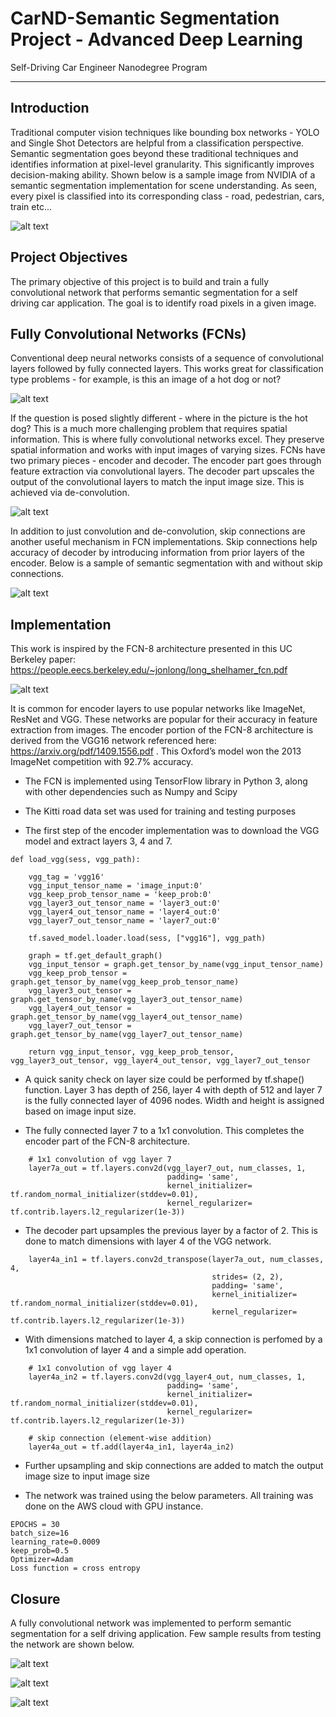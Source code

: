 # CarND-Semantic Segmentation Project - Advanced Deep Learning
Self-Driving Car Engineer Nanodegree Program

---

[//]: # (Image References)
[image1]: ./Images/SceneUnderstandingSample.png
[image2]: ./Images/WhyFCNs.png
[image3]: ./Images/FCN.png
[image4]: ./Images/Skip.png
[image5]: ./Images/FCN8.PNG
[image6]: ./Images/um_000000.png
[image7]: ./Images/umm_000072.png
[image8]: ./Images/uu_000099.png

## Introduction

Traditional computer vision techniques like bounding box networks - YOLO and Single Shot Detectors are helpful from a classification perspective. Semantic segmentation goes beyond these traditional techniques and identifies information at pixel-level granularity. This significantly improves decision-making ability. Shown below is a sample image from NVIDIA of a semantic segmentation implementation for scene understanding. As seen, every pixel is classified into its corresponding class - road, pedestrian, cars, train etc... 

![alt text][image1]

## Project Objectives

The primary objective of this project is to build and train a fully convolutional network that performs semantic segmentation for a self driving car application. The goal is to identify road pixels in a given image. 

## Fully Convolutional Networks (FCNs)

Conventional deep neural networks consists of a sequence of convolutional layers followed by fully connected layers. This works great for classification type problems - for example, is this an image of a hot dog or not? 

![alt text][image2]

If the question is posed slightly different - where in the picture is the hot dog? This is a much more challenging problem that requires spatial information. This is where fully convolutional networks excel. They preserve spatial information and works with input images of varying sizes. FCNs have two primary pieces - encoder and decoder. The encoder part goes through feature extraction via convolutional layers. The decoder part upscales the output of the convolutional layers to match the input image size. This is achieved via de-convolution. 

![alt text][image3]

In addition to just convolution and de-convolution, skip connections are another useful mechanism in FCN implementations. Skip connections help accuracy of decoder by introducing information from prior layers of the encoder. Below is a sample of semantic segmentation with and without skip connections. 

![alt text][image4]

## Implementation

This work is inspired by the FCN-8 architecture presented in this UC Berkeley paper: https://people.eecs.berkeley.edu/~jonlong/long_shelhamer_fcn.pdf

![alt text][image5]

It is common for encoder layers to use popular networks like ImageNet, ResNet and VGG. These networks are popular for their accuracy in feature extraction from images. The encoder portion of the FCN-8 architecture is derived from the VGG16 network referenced here: https://arxiv.org/pdf/1409.1556.pdf . This Oxford’s model won the 2013 ImageNet competition with 92.7% accuracy. 

* The FCN is implemented using TensorFlow library in Python 3, along with other dependencies such as Numpy and Scipy

* The Kitti road data set was used for training and testing purposes

* The first step of the encoder implementation was to download the VGG model and extract layers 3, 4 and 7.

```
def load_vgg(sess, vgg_path):

    vgg_tag = 'vgg16'
    vgg_input_tensor_name = 'image_input:0'
    vgg_keep_prob_tensor_name = 'keep_prob:0'
    vgg_layer3_out_tensor_name = 'layer3_out:0'
    vgg_layer4_out_tensor_name = 'layer4_out:0'
    vgg_layer7_out_tensor_name = 'layer7_out:0'

    tf.saved_model.loader.load(sess, ["vgg16"], vgg_path)
    
    graph = tf.get_default_graph()
    vgg_input_tensor = graph.get_tensor_by_name(vgg_input_tensor_name)
    vgg_keep_prob_tensor = graph.get_tensor_by_name(vgg_keep_prob_tensor_name)
    vgg_layer3_out_tensor = graph.get_tensor_by_name(vgg_layer3_out_tensor_name)
    vgg_layer4_out_tensor = graph.get_tensor_by_name(vgg_layer4_out_tensor_name)
    vgg_layer7_out_tensor = graph.get_tensor_by_name(vgg_layer7_out_tensor_name)
    
    return vgg_input_tensor, vgg_keep_prob_tensor, vgg_layer3_out_tensor, vgg_layer4_out_tensor, vgg_layer7_out_tensor

```
* A quick sanity check on layer size could be performed by tf.shape() function. Layer 3 has depth of 256, layer 4 with depth of 512 and layer 7 is the fully connected layer of 4096 nodes. Width and height is assigned based on image input size.

* The fully connected layer 7 to a 1x1 convolution. This completes the encoder part of the FCN-8 architecture.

```
	# 1x1 convolution of vgg layer 7
	layer7a_out = tf.layers.conv2d(vgg_layer7_out, num_classes, 1, 
								   padding= 'same', 
								   kernel_initializer= tf.random_normal_initializer(stddev=0.01),
								   kernel_regularizer= tf.contrib.layers.l2_regularizer(1e-3))
```

* The decoder part upsamples the previous layer by a factor of 2. This is done to match dimensions with layer 4 of the VGG network. 

```
	layer4a_in1 = tf.layers.conv2d_transpose(layer7a_out, num_classes, 4, 
                                             strides= (2, 2), 
                                             padding= 'same', 
                                             kernel_initializer= tf.random_normal_initializer(stddev=0.01), 
                                             kernel_regularizer= tf.contrib.layers.l2_regularizer(1e-3))
```

* With dimensions matched to layer 4, a skip connection is perfomed by a 1x1 convolution of layer 4 and a simple add operation.

```
    # 1x1 convolution of vgg layer 4
    layer4a_in2 = tf.layers.conv2d(vgg_layer4_out, num_classes, 1, 
                                   padding= 'same', 
                                   kernel_initializer= tf.random_normal_initializer(stddev=0.01), 
                                   kernel_regularizer= tf.contrib.layers.l2_regularizer(1e-3))
    
    # skip connection (element-wise addition)
    layer4a_out = tf.add(layer4a_in1, layer4a_in2)
```


* Further upsampling and skip connections are added to match the output image size to input image size

* The network was trained using the below parameters. All training was done on the AWS cloud with GPU instance. 

```
EPOCHS = 30
batch_size=16
learning_rate=0.0009
keep_prob=0.5
Optimizer=Adam
Loss function = cross entropy

```

## Closure

A fully convolutional network was implemented to perform semantic segmentation for a self driving application. Few sample results from testing the network are shown below. 

![alt text][image6]

![alt text][image7]

![alt text][image8]



